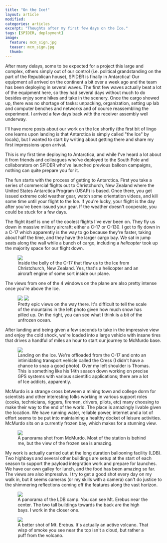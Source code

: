 ```yaml
---
title: "On the Ice!"
layout: article
modified:
categories: articles
excerpt: "Thoughts after my first few days on the Ice."
tags: [SPIDER, deployment]
image:
  feature: mcm_sign.jpg
  teaser: mcm_sign.jpg 
  thumb:
---
```


After many delays, some to be expected for a project this large and complex, others simply out of our control (i.e. political grandstanding on the part of the Republican house), SPIDER is finally in Antarctica!  Our equipment all arrived on the continent a bit over a week ago and the team has been deploying in several waves.  The first few waves actually beat a lot of the equipment here, so they had several days without much to do besides enjoy some hikes and take in the scenery.  Once the cargo showed up, there was no shortage of tasks: unpacking, organization, setting up lab and computer benches and networks and of course reassembling the experiment.  I arrived a few days back with the receiver assembly well underway.

I'll have more posts about our work on the Ice shortly (the first bit of lingo one learns upon landing is that Antarctica is simply called "the Ice" by locals), but I wanted to start by writing about getting there and share my first impressions upon arrival.  

This is my first time deploying to Antarctica, and while I've heard a lot about it from friends and colleagues who've deployed to the South Pole and collaborators on SPIDER who've launched previous balloon campaigns, nothing can quite prepare you for it. 

The fun starts with the process of getting to Antarctica.  First you take a series of commercial flights out to Christchurch, New Zealand where the United States Antarctica Program (USAP) is based.  Once there, you get issued extreme cold weather gear, watch some orientation videos, and kill some time until your flight to the Ice. If you're lucky, your flight is the day after you've been issued your gear.  If the weather doesn't cooperate, you could be stuck for a few days. 

The flight itself is one of the coolest flights I've ever been on.  They fly us down in massive military aircraft; either a C-17 or C-130.  I got to fly down in a C-17 which apparently is the way to go because they're faster, taking about half the time, and they have the larger cargo bay. We sat in jump seats along the wall while a bunch of cargo, including a *helicopter* took up the majority space for our flight down.

<figure>
        <a href="{{ site.url }}/images/highres/c17_pano.jpg"><img src="{{ site.url }}/images/c17_pano.jpg"></a>
        <figcaption>Inside the belly of the C-17 that flew us to the Ice from Christchurch, New Zealand.  Yes, that's a helicopter and an aircraft engine of some sort inside our plane.</figcaption>
</figure>

The views from one of the 4 windows on the plane are also pretty intense once you're above the Ice.

<figure class = "half">
        <a href="{{ site.url }}/images/highres/c17_view.jpg"><img src="{{ site.url }}/images/c17_view.jpg"></a>
		<a href="{{ site.url }}/images/highres/c17_view3.jpg"><img src="{{ site.url }}/images/c17_view3.jpg"></a>
        <figcaption>Pretty epic views on the way there. It's difficult to tell the scale of the mountains in the left photo given how much snow has pilled up.  On the right, you can see what I think is a bit of the unfrozen ocean.</figcaption>
</figure>

After landing and being given a few seconds to take in the impressive view and enjoy the cold shock, we're loaded into a large vehicle with insane tires that drives a handful of miles an hour to start our journey to McMurdo base. 

<figure>
        <a href="{{ site.url }}/images/highres/zig_ice_land.jpg"><img src="{{ site.url }}/images/zig_ice_land.jpg"></a>
        <figcaption>Landing on the Ice.  We're offloaded from the C-17 and onto an intimidating transport vehicle called the Cress (I didn't have a chance to snap a good photo). Over my left shoulder is Thomas.  This is something like his 14th season down working on precise GPS systems with various scientific applications; there are a lot of Ice addicts, apparently. </figcaption>
</figure>

McMurdo is a strange cross between a mining town and college dorm for scientists and other interesting folks working in various support roles (cooks, technicians, riggers, firemen, drivers, pilots, etc) many choosing to make their way to the end of the world. The place is amazingly livable given the location.  We have running water, reliable power, internet and a lot of effort seems to be put into maintaining a healthy docket of leisure activities. McMurdo sits on a currently frozen bay, which makes for a stunning view.   

<figure>
        <a href="{{ site.url }}/images/highres/mcm_pano.jpg"><img src="{{ site.url }}/images/mcm_pano.jpg"></a>
        <figcaption>A panorama shot from McMurdo.  Most of the station is behind me, but the view of the frozen sea is amazing.</figcaption>
</figure>

My work is actually carried out at the long duration ballooning facility (LDB).  Two highbays and several other buildings are setup at the start of each season to support the payload integration work and prepare for launches. We have our own galley for lunch, and the food has been amazing so far. The views are also impressive. I try to get a good shot every day on my walk in, but it seems cameras (or my skills with a camera) can't do justice to the shimmering reflections coming off the features along the vast horizon.

<figure>
        <a href="{{ site.url }}/images/highres/ldb_pano.jpg"><img src="{{ site.url }}/images/ldb_pano.jpg"></a>
        <figcaption>A panorama of the LDB camp. You can see Mt. Erebus near the center.  The two tall buildings towards the back are the high bays.  I work in the closer one.  </figcaption>
</figure>

<figure>
        <a href="{{ site.url }}/images/highres/erebus.jpg"><img src="{{ site.url }}/images/erebus.jpg"></a>
        <figcaption>A better shot of Mt. Erebus.  It's actually an active volcano.  That wisp of smoke you see near the top isn't a cloud, but rather a puff from the volcano.</figcaption>
</figure>
